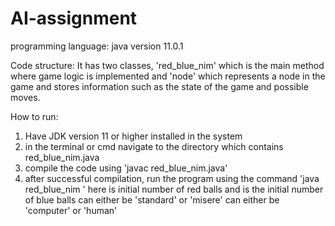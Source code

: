 # AI-assignment
programming language: java version 11.0.1

Code structure:
It has two classes, 'red_blue_nim' which is the main method where game logic is implemented and 'node' which represents a node in the game and stores information such as the state of the game and possible moves.

How to run:
1. Have JDK version 11 or higher installed in the system
2. in the terminal or cmd navigate to the directory which contains red_blue_nim.java
3. compile the code using 'javac red_blue_nim.java'
4. after successful compilation, run the program using the command 'java red_blue_nim <nr> <nb> <version> <player>'
here <nr> is initial number of red balls and <nb> is the initial number of blue balls
<version> can either be 'standard' or 'misere'
<player> can either be 'computer' or 'human' 
